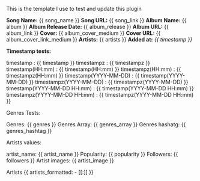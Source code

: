 This is the template I use to test and update this plugin

**Song Name:** {{ song_name }}
**Song URL:** {{ song_link }}
**Album Name:** {{ album }}
**Album Release Date:** {{ album_release }}
**Album URL:** {{ album_link }}
**Cover:** {{ album_cover_medium }}
**Cover URL:** {{ album_cover_link_medium }}
**Artists:** {{ artists }}
**Added at:** *{{ timestamp }}*

**Timestamp tests:**

timestamp : {{ timestamp }}
timestampz : {{ timestampz }}
timestamp(HH:mm) : {{ timestamp(HH:mm) }}
timestampz(HH:mm) : {{ timestampz(HH:mm) }}
timestamp(YYYY-MM-DD) : {{ timestamp(YYYY-MM-DD) }}
timestampz(YYYY-MM-DD) : {{ timestampz(YYYY-MM-DD) }}
timestamp(YYYY-MM-DD HH:mm) : {{ timestamp(YYYY-MM-DD HH:mm) }}
timestampz(YYYY-MM-DD HH:mm) : {{ timestampz(YYYY-MM-DD HH:mm) }}

Genres Tests:

Genres: {{ genres }}
Genres Array: {{ genres_array }}
Genres hashatg: {{ genres_hashtag }}

Artists values:

artist_name: {{ artist_name }}
Popularity: {{ popularity }}
Followers: {{ followers }}
Artist images: {{ artist_image }}

Artists
{{ artists_formatted:  - [[:]] }}
